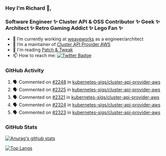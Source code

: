 ### Hey I'm Richard 👋, 

<h3 align="left">Software Engineer ✨ Cluster API & OSS Contributor ✨ Geek ✨ Architect ✨ Retro Gaming Addict ✨ Lego Fan ✨</h3>

- 🔭 I’m currently working at [weaveworks](https://github.com/weaveworks) as a engineer/architect
- 👯 I’m a maintainer of [Cluster API Provider AWS](https://github.com/kubernetes-sigs/cluster-api-provider-aws)
- 💬 I'm reading [Patch & Tweak](https://bjooks.com/products/patch-tweak-exploring-modular-synthesis)
- 📫 How to reach me: [![Twitter Badge](https://img.shields.io/badge/-@fruit_case-00acee?style=flat&logo=Twitter&logoColor=white)](https://twitter.com/intent/follow?screen_name=fruit_case "Follow on Twitter")

### GitHub Activity 

<!--START_SECTION:activity-->
1. 🗣 Commented on [#2248](https://github.com/kubernetes-sigs/cluster-api-provider-aws/issues/2248) in [kubernetes-sigs/cluster-api-provider-aws](https://github.com/kubernetes-sigs/cluster-api-provider-aws)
2. 🗣 Commented on [#2325](https://github.com/kubernetes-sigs/cluster-api-provider-aws/issues/2325) in [kubernetes-sigs/cluster-api-provider-aws](https://github.com/kubernetes-sigs/cluster-api-provider-aws)
3. 🗣 Commented on [#2321](https://github.com/kubernetes-sigs/cluster-api-provider-aws/issues/2321) in [kubernetes-sigs/cluster-api-provider-aws](https://github.com/kubernetes-sigs/cluster-api-provider-aws)
4. 🗣 Commented on [#2324](https://github.com/kubernetes-sigs/cluster-api-provider-aws/issues/2324) in [kubernetes-sigs/cluster-api-provider-aws](https://github.com/kubernetes-sigs/cluster-api-provider-aws)
5. 🗣 Commented on [#2323](https://github.com/kubernetes-sigs/cluster-api-provider-aws/issues/2323) in [kubernetes-sigs/cluster-api-provider-aws](https://github.com/kubernetes-sigs/cluster-api-provider-aws)
<!--END_SECTION:activity-->

### GitHub Stats

[![Anurag's github stats](https://github-readme-stats.vercel.app/api?username=richardcase&count_private=true&show_icons=true)](https://github.com/anuraghazra/github-readme-stats)

[![Top Langs](https://github-readme-stats.vercel.app/api/top-langs/?username=richardcase&hide=html&layout=compact)](https://github.com/anuraghazra/github-readme-stats)
